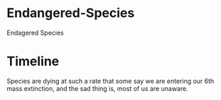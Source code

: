 # Endangered-Species
Endagered Species
<!DOCTYPE html>
<html>
<head>
<title>Evolution of Extinction</title>
</head>

<body>

<h1>Timeline</h1>
<p>Species are dying at such a rate that some say we are entering our 6th mass extinction, and the sad thing is, most of us are unaware.</p>


</body>
</html>
